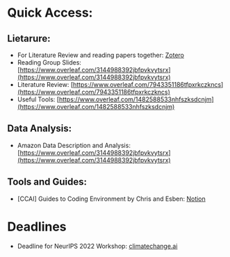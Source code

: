 # Quick Access:

## Lietarure:
- For Literature Review and reading papers together: [Zotero](https://www.zotero.org/groups/4758455/green_last_mile/library)
 - Reading Group Slides: [https://www.overleaf.com/3144988392jbfpvkvytsrx](https://www.overleaf.com/3144988392jbfpvkvytsrx)
 - Literature Review: [https://www.overleaf.com/7943351186tfpxrkczkncs](https://www.overleaf.com/7943351186tfpxrkczkncs)
 - Useful Tools: [https://www.overleaf.com/1482588533nhfszksdcnjm](https://www.overleaf.com/1482588533nhfszksdcnjm)

## Data Analysis:
 - Amazon Data Description and Analysis: [https://www.overleaf.com/3144988392jbfpvkvytsrx](https://www.overleaf.com/3144988392jbfpvkvytsrx)

## Tools and Guides:
- [CCAI] Guides to Coding Environment by Chris and Esben: [Notion](https://www.notion.so/kalecollective/CCAI-Guides-to-Research-Environment-68a256250bf54b6792686ee680bd47b1)

# Deadlines
- Deadline for NeurIPS 2022 Workshop: [climatechange.ai](https://www.climatechange.ai/events/neurips2022)
